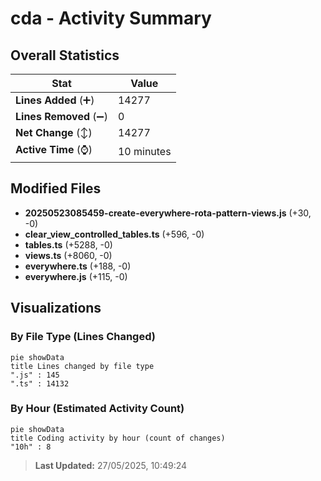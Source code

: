 # cda - Activity Summary 

## Overall Statistics

| Stat                   | Value                                                             |
| ---------------------- | ----------------------------------------------------------------- |
| **Lines Added** (➕)   | 14277                                          |
| **Lines Removed** (➖) | 0                                        |
| **Net Change** (↕)    | 14277                |
| **Active Time** (⌚)   | 10 minutes |


## Modified Files
- **20250523085459-create-everywhere-rota-pattern-views.js** (+30, -0)
- **clear_view_controlled_tables.ts** (+596, -0)
- **tables.ts** (+5288, -0)
- **views.ts** (+8060, -0)
- **everywhere.ts** (+188, -0)
- **everywhere.js** (+115, -0)

## Visualizations

### By File Type (Lines Changed)

```mermaid
pie showData
title Lines changed by file type
".js" : 145
".ts" : 14132
```

### By Hour (Estimated Activity Count)

```mermaid
pie showData
title Coding activity by hour (count of changes)
"10h" : 8
```


> **Last Updated:** 27/05/2025, 10:49:24